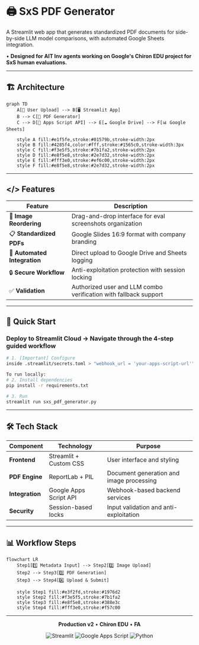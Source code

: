 # 🖨️ SxS PDF Generator

A Streamlit web app that generates standardized PDF documents for side-by-side LLM model comparisons, with automated Google Sheets integration.

• **Designed for AIT Inv agents working on Google's Chiron EDU project for SxS human evaluations.**

---

## 🏗️ Architecture

```mermaid
graph TD
    A[👤 User Upload] --> B[🖥️ Streamlit App]
    B --> C[📄 PDF Generator]
    C --> D[🔗 Apps Script API] --> E[☁️ Google Drive] --> F[📊 Google Sheets]
    
    style A fill:#e1f5fe,stroke:#01579b,stroke-width:2px
    style B fill:#4285f4,color:#fff,stroke:#1565c0,stroke-width:3px
    style C fill:#f3e5f5,stroke:#7b1fa2,stroke-width:2px
    style D fill:#e8f5e8,stroke:#2e7d32,stroke-width:2px
    style E fill:#fff3e0,stroke:#ef6c00,stroke-width:2px
    style F fill:#e8f5e8,stroke:#2e7d32,stroke-width:2px
```

---

## </> Features

| Feature | Description |
|---------|-------------|
| 🎯 **Image Reordering** | Drag-and-drop interface for eval screenshots organization |
| 📋 **Standardized PDFs** | Google Slides 16:9 format with company branding |
| 🔄 **Automated Integration** | Direct upload to Google Drive and Sheets logging |
| 🔒 **Secure Workflow** | Anti-exploitation protection with session locking |
| ✅ **Validation** | Authorized user and LLM combo verification with fallback support |

---

## 🚀 Quick Start

### **Deploy to Streamlit Cloud** → Navigate through the 4-step guided workflow

```bash
# 1. [Important] Configure
inside .streamlit/secrets.toml > "webhook_url = 'your-apps-script-url'"

To run locally:
# 2. Install dependencies 
pip install -r requirements.txt

# 3. Run
streamlit run sxs_pdf_generator.py
```

---

## 🛠️ Tech Stack

<div align="center">

| Component | Technology | Purpose |
|-----------|------------|---------|
| **Frontend** | Streamlit + Custom CSS | User interface and styling |
| **PDF Engine** | ReportLab + PIL | Document generation and image processing |
| **Integration** | Google Apps Script API | Webhook-based backend services |
| **Security** | Session-based locks | Input validation and anti-exploitation |

</div>

---

## 📊 Workflow Steps

```mermaid
flowchart LR
    Step1[1️⃣ Metadata Input] --> Step2[2️⃣ Image Upload]
    Step2 --> Step3[3️⃣ PDF Generation]
    Step3 --> Step4[4️⃣ Upload & Submit]
    
    style Step1 fill:#e3f2fd,stroke:#1976d2
    style Step2 fill:#f3e5f5,stroke:#7b1fa2
    style Step3 fill:#e8f5e8,stroke:#388e3c
    style Step4 fill:#fff3e0,stroke:#f57c00
```

---

<div align="center">

**Production v2** • **Chiron EDU** • **FA**

![Streamlit](https://img.shields.io/badge/Streamlit-FF4B4B?style=for-the-badge&logo=streamlit&logoColor=white)
![Google Apps Script](https://img.shields.io/badge/Google%20Apps%20Script-4285F4?style=for-the-badge&logo=google&logoColor=white)
![Python](https://img.shields.io/badge/Python-3776AB?style=for-the-badge&logo=python&logoColor=white)


</div>
